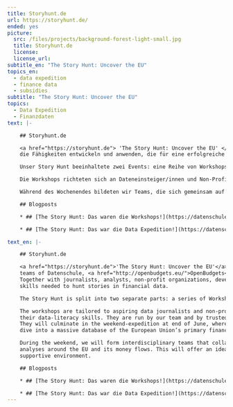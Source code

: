```yaml
---
title: Storyhunt.de
url: https://storyhunt.de/
ended: yes
picture:
  src: /files/projects/background-forest-light-small.jpg
  title: Storyhunt.de
  license:
  license_url:
subtitle_en: "The Story Hunt: Uncover the EU"
topics_en:
  - data expedition
  - finance data
  - subsidies
subtitle: "The Story Hunt: Uncover the EU"
topics:
  - Data Expedition
  - Finanzdaten
text: |-

    ## Storyhunt.de

    <a href="https://storyhunt.de"> 'The Story Hunt: Uncover the EU' </a> ist ein Programm der Datenschule und <a href="http://openbudgets.eu/">OpenBudgets</a>. Gemeinsam mit Journalist/innen, Non-Profit-Organisationen, Entwickler/innen und Designer/innen wollen wir
    die Fähigkeiten entwickeln und anwenden, die für eine erfolgreiche Story rund um Finanzdaten wichtig sind.

    Unser Story Hunt beeinhaltete zwei Events: eine Reihe von Workshops und ein Safari-Wochenende in Berlin.

    Die Workshops richteten sich an Dateneinsteiger/innen und Non-Profit-Organisationen, die daran interessiert sind, ihre Datenkenntnisse zu verbessern. Die Workshops wurden von unserem Team und unserer Community durchgeführt. Sie sind die Grundlage für das drei-tägige Wochenende, an dem wir gemeinsam mit den Expert/innen in die große Datenbank des primären Finanzinstruments der Europäischen Union, der ESIFunds, eingetaucht sind.

    Während des Wochenendes bildeten wir Teams, die sich gemeinsam auf die Suche nach Geschichten rund um die EU und ihren Gedströmen begeben. Der Story Hunt war eine ideale Gelegenheit, die erworbenen Datenskills zu erproben und gemeinsam Projekt umzusetzen.

    ## Blogposts

    * ## [The Story Hunt: Das waren die Workshops!](https://datenschule.de/blog/2017/06/DS-Story-Hunt-Workshops/)

    * ## [The Story Hunt: Das war die Data Expedition!](https://datenschule.de/blog/2017/07/DS-Storyhunt-Wochenende/)

text_en: |-

    ## Storyhunt.de

    <a href="https://storyhunt.de">'The Story Hunt: Uncover the EU'</a> is a programme hosted by the Open Knowledge Foundation Germany's
    teams of Datenschule, <a href="http://openbudgets.eu/">OpenBudgets</a>, and <a href="http://subsidystories.eu/">SubsidyStories.eu.</a>
    Together with journalists, analysts, non-profit organizations, developers and designers, we want to develop and apply the
    skills needed to hunt stories in financial data.

    The Story Hunt is split into two separate parts: a series of Workshops and an Expedition Weekend in Berlin.

    The workshops are tailored to aspiring data journalists and non-profit organizations that are interested in improving
    their data-literacy skills. They are run by our team and by trusted members of the civic tech community in Germany.
    They will culminate in the weekend-expedition at end of June, where - together with proven experts - we are going to
    dive into a massive database of the European Union’s primary financial instrument, the ESIFunds.

    During the weekend, we will form interdisciplinary teams that collaboratively work on finding stories, leads, and data
    analyses around the EU and its money flows. This will offer an ideal opportunity to practice the acquired skills in a
    supportive environment.

    ## Blogposts

    * ## [The Story Hunt: Das waren die Workshops!](https://datenschule.de/blog/2017/06/DS-Story-Hunt-Workshops/)

    * ## [The Story Hunt: Das war die Data Expedition!](https://datenschule.de/blog/2017/07/DS-Storyhunt-Wochenende/)
---
```

